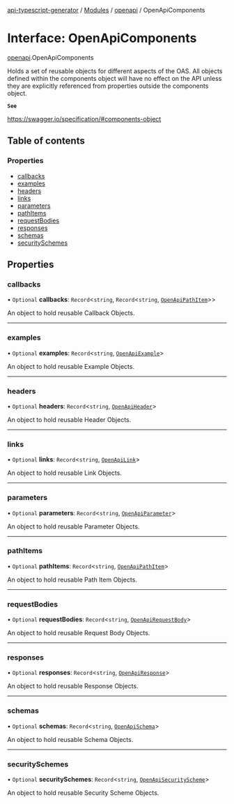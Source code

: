[api-typescript-generator](../../README.md) / [Modules](../modules.md) / [openapi](../modules/openapi.md) / OpenApiComponents

# Interface: OpenApiComponents

[openapi](../modules/openapi.md).OpenApiComponents

Holds a set of reusable objects for different aspects of the OAS. All objects defined within the components object
will have no effect on the API unless they are explicitly referenced from properties outside the components object.

**`See`**

https://swagger.io/specification/#components-object

## Table of contents

### Properties

- [callbacks](openapi.OpenApiComponents.md#callbacks)
- [examples](openapi.OpenApiComponents.md#examples)
- [headers](openapi.OpenApiComponents.md#headers)
- [links](openapi.OpenApiComponents.md#links)
- [parameters](openapi.OpenApiComponents.md#parameters)
- [pathItems](openapi.OpenApiComponents.md#pathitems)
- [requestBodies](openapi.OpenApiComponents.md#requestbodies)
- [responses](openapi.OpenApiComponents.md#responses)
- [schemas](openapi.OpenApiComponents.md#schemas)
- [securitySchemes](openapi.OpenApiComponents.md#securityschemes)

## Properties

### callbacks

• `Optional` **callbacks**: `Record`\<`string`, `Record`\<`string`, [`OpenApiPathItem`](../modules/openapi.md#openapipathitem)\>\>

An object to hold reusable Callback Objects.

___

### examples

• `Optional` **examples**: `Record`\<`string`, [`OpenApiExample`](openapi.OpenApiExample.md)\>

An object to hold reusable Example Objects.

___

### headers

• `Optional` **headers**: `Record`\<`string`, [`OpenApiHeader`](../modules/openapi.md#openapiheader)\>

An object to hold reusable Header Objects.

___

### links

• `Optional` **links**: `Record`\<`string`, [`OpenApiLink`](openapi.OpenApiLink.md)\>

An object to hold reusable Link Objects.

___

### parameters

• `Optional` **parameters**: `Record`\<`string`, [`OpenApiParameter`](openapi.OpenApiParameter.md)\>

An object to hold reusable Parameter Objects.

___

### pathItems

• `Optional` **pathItems**: `Record`\<`string`, [`OpenApiPathItem`](../modules/openapi.md#openapipathitem)\>

An object to hold reusable Path Item Objects.

___

### requestBodies

• `Optional` **requestBodies**: `Record`\<`string`, [`OpenApiRequestBody`](openapi.OpenApiRequestBody.md)\>

An object to hold reusable Request Body Objects.

___

### responses

• `Optional` **responses**: `Record`\<`string`, [`OpenApiResponse`](openapi.OpenApiResponse.md)\>

An object to hold reusable Response Objects.

___

### schemas

• `Optional` **schemas**: `Record`\<`string`, [`OpenApiSchema`](../modules/openapi.md#openapischema)\>

An object to hold reusable Schema Objects.

___

### securitySchemes

• `Optional` **securitySchemes**: `Record`\<`string`, [`OpenApiSecurityScheme`](openapi.OpenApiSecurityScheme.md)\>

An object to hold reusable Security Scheme Objects.
